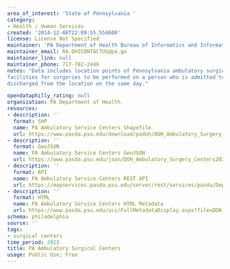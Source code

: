 ```yaml
---
area_of_interest: 'State of Pennsylvania '
category:
- Health / Human Services
created: '2014-12-08T22:09:55.554600'
license: License Not Specified
maintainer: 'PA Department of Health Bureau of Informatics and Information Technology'
maintainer_email: RA-DHICONTACTUS@pa.go
maintainer_link: null
maintainer_phone: 717-782-2448
notes: "Data includes location points of Pennsylvania ambulatory surgical centers,
facilities for surgeries to be performed on a person who is admitted to and
discharged from the location on the same day."

opendataphilly_rating: null
organization: PA Department of Health
resources:
- description: ''
  format: SHP
  name: PA Ambulatory Service Centers Shapefile
  url: https://www.pasda.psu.edu/download/padoh/DOH_Ambulatory_Surgery_Centers202311.zip
- description: ''
  format: GeoJSON
  name: PA Ambulatory Service Centers GeoJSON
  url: https://www.pasda.psu.edu/json/DOH_Ambulatory_Surgery_Centers202311.geojson
- description: ''
  format: API
  name: PA Ambulatory Service Centers REST API
  url: https://mapservices.pasda.psu.edu/server/rest/services/pasda/DepHealth/MapServer
- description: ''
  format: HTML
  name: PA Ambulatory Service Centers HTML Metadata
  url: https://www.pasda.psu.edu/uci/FullMetadataDisplay.aspx?file=DOH_Ambulatory_Surgery_Centers202311.xml
schema: philadelphia
source: ''
tags: 
- surgical centers
time_period: 2023
title: PA Ambulatory Surgical Centers
usage: Public Use; Free
---
```

